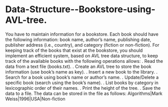 # Data-Structure--Bookstore-using-AVL-tree.

You have to maintain information for a bookstore. Each book should have the following information: book name, author’s name, publishing date, publisher address (i.e., country), and category (fiction or non-fiction). For keeping track of the books that exist at the bookstore, you should implement an efficient system, based on AVL tree data structure, to keep track of the available books with the following operations allows:
. Read the data from a text file (books.txt).
. Create an AVL tree to store the book information (use book’s name as key).
. Insert a new book to the library.
. Search for a book using book’s name or author’s name.
. Update/Delete a specific book (search using the book’s name).
. List books by category in lexicographic order of their names.
. Print the height of the tree.
. Save the data to a file.
The data can be stored in the file as follows:
Algorithms|Mark Weiss|1996|USA|Non-fiction
